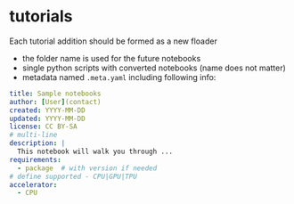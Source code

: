 # tutorials

Each tutorial addition should be formed as a new floader

- the folder name is used for the future notebooks
- single python scripts with converted notebooks (name does not matter)
- metadata named `.meta.yaml` including following info:

```yaml
title: Sample notebooks
author: [User](contact)
created: YYYY-MM-DD
updated: YYYY-MM-DD
license: CC BY-SA
# multi-line
description: |
  This notebook will walk you through ...
requirements:
  - package  # with version if needed
# define supported - CPU|GPU|TPU
accelerator:
  - CPU
```